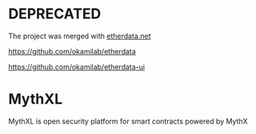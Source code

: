 # DEPRECATED
The project was merged with [etherdata.net](http://etherdata.net)

https://github.com/okamilab/etherdata

https://github.com/okamilab/etherdata-ui

# MythXL
MythXL is open security platform for smart contracts powered by MythX
